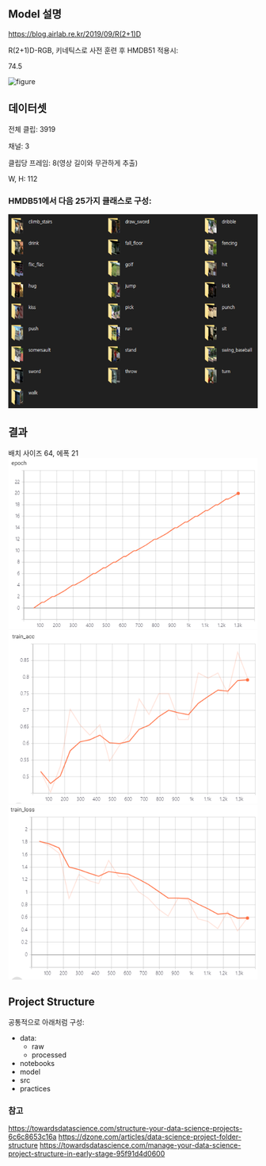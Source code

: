 ## Model 설명

https://blog.airlab.re.kr/2019/09/R(2+1)D

R(2+1)D-RGB, 키네틱스로 사전 훈련 후 HMDB51 적용시:

74.5

![figure](https://blog.airlab.re.kr/assets/images/posts/2019-09-19-RD/img4.png)

## 데이터셋

전체 클립: 3919

채널: 3

클립당 프레임: 8(영상 길이와 무관하게 추출)

W, H: 112

### HMDB51에서 다음 25가지 클래스로 구성:

![figure](./_github/classes.png)

## 결과

배치 사이즈 64, 에폭 21
![figure](./_github/epoch.png)
![figure](./_github/acc.png)
![figure](./_github/loss.png)

## Project Structure

공통적으로 아래처럼 구성:

- data:
  - raw
  - processed
- notebooks
- model
- src
- practices

### 참고

https://towardsdatascience.com/structure-your-data-science-projects-6c6c8653c16a
https://dzone.com/articles/data-science-project-folder-structure
https://towardsdatascience.com/manage-your-data-science-project-structure-in-early-stage-95f91d4d0600
